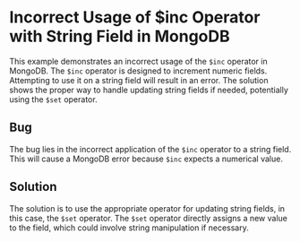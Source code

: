 # Incorrect Usage of $inc Operator with String Field in MongoDB
This example demonstrates an incorrect usage of the `$inc` operator in MongoDB.  The `$inc` operator is designed to increment numeric fields.  Attempting to use it on a string field will result in an error.  The solution shows the proper way to handle updating string fields if needed, potentially using the `$set` operator.

## Bug
The bug lies in the incorrect application of the `$inc` operator to a string field.  This will cause a MongoDB error because `$inc` expects a numerical value.

## Solution
The solution is to use the appropriate operator for updating string fields, in this case, the `$set` operator. The `$set` operator directly assigns a new value to the field, which could involve string manipulation if necessary.